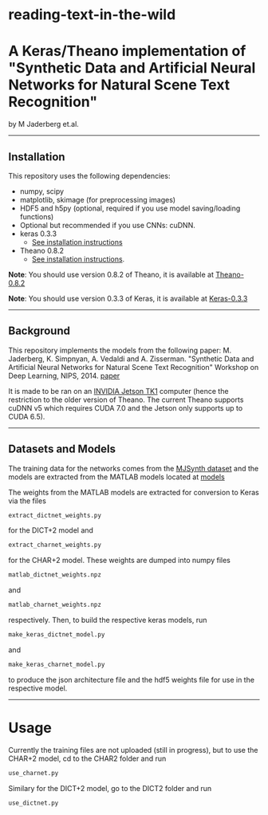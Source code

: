 # reading-text-in-the-wild
# A Keras/Theano implementation of "Synthetic Data and Artificial Neural Networks for Natural Scene Text Recognition" 
by M Jaderberg et.al.

------------------

## Installation

This repository uses the following dependencies:

- numpy, scipy
- matplotlib, skimage (for preprocessing images)
- HDF5 and h5py (optional, required if you use model saving/loading functions)
- Optional but recommended if you use CNNs: cuDNN.
- keras 0.3.3
    - [See installation instructions](https://github.com/fchollet/keras/tree/master)
- Theano 0.8.2
    - [See installation instructions](http://deeplearning.net/software/theano/install.html#install).

**Note**: You should use version 0.8.2 of Theano, it is available at [Theano-0.8.2](https://pypi.python.org/pypi/Theano/0.8.2)

**Note**: You should use version 0.3.3 of Keras, it is available at [Keras-0.3.3](https://pypi.python.org/pypi/Keras/0.3.3)


------------------

## Background

This repository implements the models from the following paper:
M. Jaderberg, K. Simpnyan, A. Vedaldi and A. Zisserman. "Synthetic Data and Artificial Neural Networks for 
Natural Scene Text Recognition" Workshop on Deep Learning, NIPS, 2014. 
[paper](http://www.robots.ox.ac.uk/~vgg/publications/2014/Jaderberg14c/jaderberg14c.pdf)

It is made to be ran on an [INVIDIA Jetson TK1](http://www.nvidia.com/object/jetson-tk1-embedded-dev-kit.html) computer 
(hence the restriction to the older version of Theano. The current Theano supports cuDNN v5 which requires 
CUDA 7.0 and the Jetson only supports up to CUDA 6.5).

-----------------
## Datasets and Models
The training data for the networks comes from the [MJSynth dataset](http://www.robots.ox.ac.uk/~vgg/data/text/) and the
models are extracted from the MATLAB models located at [models](http://www.robots.ox.ac.uk/~vgg/research/text/#sec-models)

The weights from the MATLAB models are extracted for conversion to Keras via the files
```python
extract_dictnet_weights.py
```
for the DICT+2 model and
```python
extract_charnet_weights.py
```
for the CHAR+2 model.  These weights are dumped into numpy files
```python
matlab_dictnet_weights.npz
```
and
```python
matlab_charnet_weights.npz
```
respectively.  Then, to build the respective keras models, run
```python
make_keras_dictnet_model.py
```
and
```python
make_keras_charnet_model.py
```
to produce the json architecture file and the hdf5 weights file for use in the respective model.

-----------------
# Usage

Currently the training files are not uploaded (still in progress), but to use the CHAR+2 model, cd to the CHAR2 folder 
and run 
```python
use_charnet.py
```

Similary for the DICT+2 model, go to the DICT2 folder and run 
```python
use_dictnet.py
```
